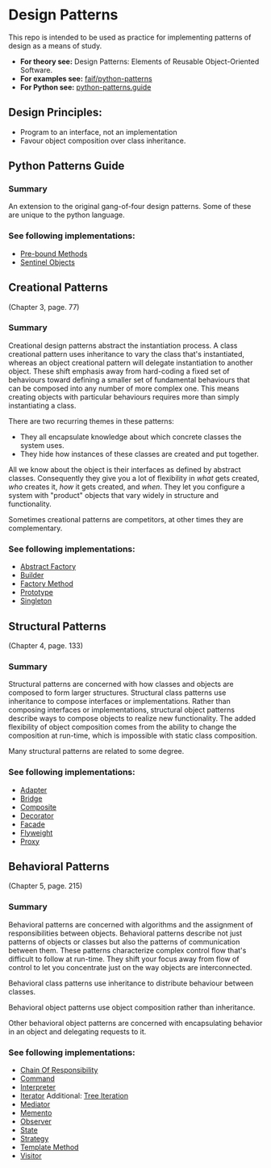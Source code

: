 # Design Patterns

This repo is intended to be used as practice for implementing patterns of design as a means of study.

 - **For theory see:** Design Patterns: Elements of Reusable Object-Oriented Software.
 - **For examples see:** [faif/python-patterns](https://github.com/faif/python-patterns)
 - **For Python see:** [python-patterns.guide](https://python-patterns.guide/)

## Design Principles:

 - Program to an interface, not an implementation
 - Favour object composition over class inheritance.

## Python Patterns Guide

### Summary

An extension to the original gang-of-four design patterns. Some of these are unique
to the python language.

### See following implementations:

 - [Pre-bound Methods](design_patterns/python/prebound_methods.py)
 - [Sentinel Objects](design_patterns/python/sentinel_object.py)

## Creational Patterns

(Chapter 3, page. 77)

### Summary

Creational design patterns abstract the instantiation process. A class creational pattern uses inheritance to vary the class that's instantiated, whereas an object creational pattern will delegate instantiation to another object.
These shift emphasis away from hard-coding a fixed set of behaviours toward defining a smaller set of fundamental behaviours that can be composed into any number of more complex one. This means creating objects with particular behaviours requires more than simply instantiating a class.

There are two recurring themes in these patterns:
 - They all encapsulate knowledge about which concrete classes the system uses.
 - They hide how instances of these classes are created and put together.

All we know about the object is their interfaces as defined by abstract classes. Consequently they give you a lot of flexibility in _what_ gets created, _who_ creates it, _how_ it gets created, and _when_. They let you configure a system with "product" objects that vary widely in structure and functionality.

Sometimes creational patterns are competitors, at other times they are complementary.

### See following implementations:

 - [Abstract Factory](design_patterns/creational/abstract_factory.py)
 - [Builder](design_patterns/creational/builder.py)
 - [Factory Method](design_patterns/creational/factory_method.py)
 - [Prototype](design_patterns/creational/prototype.py)
 - [Singleton](design_patterns/creational/singleton.py)

## Structural Patterns

(Chapter 4, page. 133)

### Summary

Structural patterns are concerned with how classes and objects are composed to form larger structures. Structural class patterns use inheritance to compose interfaces or implementations.
Rather than composing interfaces or implementations, structural object patterns describe ways to compose objects to realize new functionality. The added flexibility of object composition comes from the ability to change the composition at run-time, which is impossible with static class composition.

Many structural patterns are related to some degree.

### See following implementations:

 - [Adapter](design_patterns/structural/adapter.py)
 - [Bridge](design_patterns/structural/bridge.py)
 - [Composite](design_patterns/structural/composite.py)
 - [Decorator](design_patterns/structural/decorator.py)
 - [Facade](design_patterns/structural/facade.py)
 - [Flyweight](design_patterns/structural/flyweight.py)
 - [Proxy](design_patterns/structural/proxy.py)

## Behavioral Patterns

(Chapter 5, page. 215)

### Summary

Behavioral patterns are concerned with algorithms and the assignment of responsibilities between objects. Behavioral patterns describe not just patterns of objects or classes but also the patterns of communication between them. These patterns characterize complex control flow that's difficult to follow at run-time. They shift your focus away from flow of control to let you concentrate just on the way objects are interconnected.

Behavioral class patterns use inheritance to distribute behaviour between classes.

Behavioral object patterns use object composition rather than inheritance.

Other behavioral object patterns are concerned with encapsulating behavior in an object and delegating requests to it.

### See following implementations:

 - [Chain Of Responsibility](design_patterns/behavioral/chain_of_responsibility.py)
 - [Command](design_patterns/behavioral/command.py)
 - [Interpreter](design_patterns/behavioral/interpreter.py)
 - [Iterator](design_patterns/behavioral/iterator.py) Additional: [Tree Iteration](design_patterns/behavioral/tree_iterator.py)
 - [Mediator](design_patterns/behavioral/mediator.py)
 - [Memento](design_patterns/behavioral/memento.py)
 - [Observer](design_patterns/behavioral/observer.py)
 - [State](design_patterns/behavioral/state.py)
 - [Strategy](design_patterns/behavioral/strategy.py)
 - [Template Method](design_patterns/behavioral/template_method.py)
 - [Visitor](design_patterns/behavioral/visitor.py)
